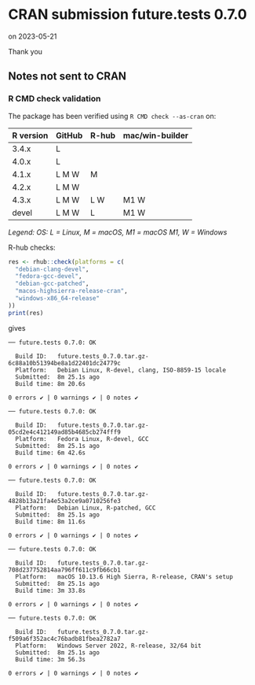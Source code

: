 # CRAN submission future.tests 0.7.0

on 2023-05-21

Thank you


## Notes not sent to CRAN

### R CMD check validation

The package has been verified using `R CMD check --as-cran` on:

| R version | GitHub | R-hub  | mac/win-builder |
| --------- | ------ | ------ | --------------- |
| 3.4.x     | L      |        |                 |
| 4.0.x     | L      |        |                 |
| 4.1.x     | L M W  |   M    |                 |
| 4.2.x     | L M W  |        |                 |
| 4.3.x     | L M W  | L   W  | M1 W            |
| devel     | L M W  | L      | M1 W            |

_Legend: OS: L = Linux, M = macOS, M1 = macOS M1, W = Windows_


R-hub checks:

```r
res <- rhub::check(platforms = c(
  "debian-clang-devel", 
  "fedora-gcc-devel",
  "debian-gcc-patched", 
  "macos-highsierra-release-cran",
  "windows-x86_64-release"
))
print(res)
```

gives

```
── future.tests 0.7.0: OK

  Build ID:   future.tests_0.7.0.tar.gz-6c88a10b51394be8a1d22401dc24779c
  Platform:   Debian Linux, R-devel, clang, ISO-8859-15 locale
  Submitted:  8m 25.1s ago
  Build time: 8m 20.6s

0 errors ✔ | 0 warnings ✔ | 0 notes ✔

── future.tests 0.7.0: OK

  Build ID:   future.tests_0.7.0.tar.gz-05cd2e4c412149ad85b4685cb274fff9
  Platform:   Fedora Linux, R-devel, GCC
  Submitted:  8m 25.1s ago
  Build time: 6m 42.6s

0 errors ✔ | 0 warnings ✔ | 0 notes ✔

── future.tests 0.7.0: OK

  Build ID:   future.tests_0.7.0.tar.gz-4828b13a21fa4e53a2ce9a0710256fe3
  Platform:   Debian Linux, R-patched, GCC
  Submitted:  8m 25.1s ago
  Build time: 8m 11.6s

0 errors ✔ | 0 warnings ✔ | 0 notes ✔

── future.tests 0.7.0: OK

  Build ID:   future.tests_0.7.0.tar.gz-708d237752814aa796ff611c9fb66cb1
  Platform:   macOS 10.13.6 High Sierra, R-release, CRAN's setup
  Submitted:  8m 25.1s ago
  Build time: 3m 33.8s

0 errors ✔ | 0 warnings ✔ | 0 notes ✔

── future.tests 0.7.0: OK

  Build ID:   future.tests_0.7.0.tar.gz-f509a6f352ac4c76badb81fbea2782a7
  Platform:   Windows Server 2022, R-release, 32/64 bit
  Submitted:  8m 25.1s ago
  Build time: 3m 56.3s

0 errors ✔ | 0 warnings ✔ | 0 notes ✔
```
